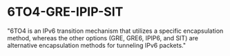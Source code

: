 # 6TO4-GRE-IPIP-SIT
"6TO4 is an IPv6 transition mechanism that utilizes a specific encapsulation method, whereas the other options (GRE, GRE6, IPIP6, and SIT) are alternative encapsulation methods for tunneling IPv6 packets."
